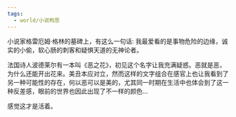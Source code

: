 ```yaml
---
tags:
  - world/小说构思
---
```


小说家格雷厄姆·格林的墓碑上，有这么一句话:
我最爱看的是事物危险的边缘，诚实的小偷，软心肠的刺客和疑惧天道的无神论者。

法国诗人波德莱尔有一本叫《恶之花》，初见这个名字让我充满疑惑。恶就是恶，为什么还能开出花来。美丑本应对立，然而这样的文字组合在感官上也让我看到了另一种可能性的存在，何以恶可以是美的，尤其同一时期在生活中也体会到了这一种反差感，眼前的世界也因此出现了不一样的颜色…

感觉这才是活着。